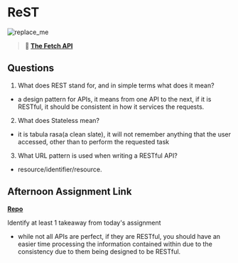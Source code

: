# ReST

![replace_me](https://codeworks.blob.core.windows.net/public/assets/img/illustrations/placeholder.svg)

> **📖 [The Fetch API](https://codeworksacademy.com/fs-student-guide/resources/wk4/04-Fetch)**

## Questions

1. What does REST stand for, and in simple terms what does it mean?
 - a design pattern for APIs, it means from one API to the next, if it is RESTful, it should be consistent in how it services the requests.
2. What does Stateless mean?
 - it is tabula rasa(a clean slate),  it will not remember anything that the user accessed, other than to perform the requested task
3. What URL pattern is used when writing a RESTful API?
 - resource/identifier/resource.
## Afternoon Assignment Link

**[Repo](https://github.com/DaneBarber/Gifted)**

Identify at least 1 takeaway from today's assignment
 - while not all APIs are perfect, if they are RESTful, you should have an easier time processing the information contained within due to the consistency due to them being designed to be RESTful.